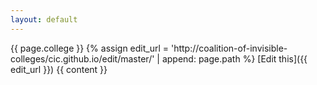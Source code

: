 ```yaml
---
layout: default
---
```

{{ page.college }}
{% assign edit_url = 'http://coalition-of-invisible-colleges/cic.github.io/edit/master/' | append: page.path %}
[Edit this]({{ edit_url }})
{{ content }}
